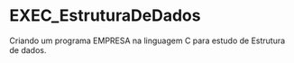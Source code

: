 # EXEC_EstruturaDeDados
Criando um programa EMPRESA na linguagem C para estudo de Estrutura de dados.